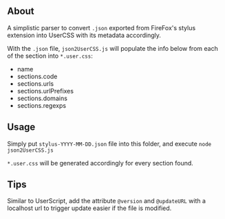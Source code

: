 ## About
A simplistic parser to convert `.json` exported from FireFox's stylus extension into UserCSS with its metadata accordingly.

With the `.json` file, `json2UserCSS.js` will populate the info below from each of the section into `*.user.css`:
- name
- sections.code
- sections.urls
- sections.urlPrefixes
- sections.domains
- sections.regexps


## Usage
Simply put `stylus-YYYY-MM-DD.json` file into this folder, and execute `node json2UserCSS.js`

`*.user.css` will be generated accordingly for every section found.


## Tips
Similar to UserScript, add the attribute `@version` and `@updateURL` with a localhost url to trigger update easier if the file is modified.
